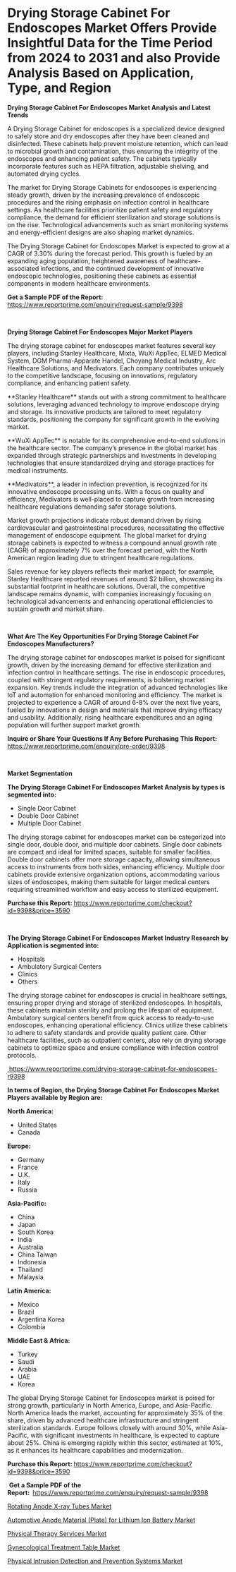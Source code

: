 <p><h1>Drying Storage Cabinet For Endoscopes Market Offers Provide Insightful Data for the Time Period from 2024 to 2031 and also Provide Analysis Based on Application, Type, and Region</h1></p><p><strong>Drying Storage Cabinet For Endoscopes Market Analysis and Latest Trends</strong></p>
<p><p>A Drying Storage Cabinet for endoscopes is a specialized device designed to safely store and dry endoscopes after they have been cleaned and disinfected. These cabinets help prevent moisture retention, which can lead to microbial growth and contamination, thus ensuring the integrity of the endoscopes and enhancing patient safety. The cabinets typically incorporate features such as HEPA filtration, adjustable shelving, and automated drying cycles.</p><p>The market for Drying Storage Cabinets for endoscopes is experiencing steady growth, driven by the increasing prevalence of endoscopic procedures and the rising emphasis on infection control in healthcare settings. As healthcare facilities prioritize patient safety and regulatory compliance, the demand for efficient sterilization and storage solutions is on the rise. Technological advancements such as smart monitoring systems and energy-efficient designs are also shaping market dynamics. </p><p>The Drying Storage Cabinet for Endoscopes Market is expected to grow at a CAGR of 3.30% during the forecast period. This growth is fueled by an expanding aging population, heightened awareness of healthcare-associated infections, and the continued development of innovative endoscopic technologies, positioning these cabinets as essential components in modern healthcare environments.</p></p>
<p><strong>Get a Sample PDF of the Report:&nbsp;</strong> <a href="https://www.reportprime.com/enquiry/request-sample/9398">https://www.reportprime.com/enquiry/request-sample/9398</a></p>
<p>&nbsp;</p>
<p><strong>Drying Storage Cabinet For Endoscopes Major Market Players</strong></p>
<p><p>The drying storage cabinet for endoscopes market features several key players, including Stanley Healthcare, Mixta, WuXi AppTec, ELMED Medical System, DGM Pharma-Apparate Handel, Choyang Medical Industry, Arc Healthcare Solutions, and Medivators. Each company contributes uniquely to the competitive landscape, focusing on innovations, regulatory compliance, and enhancing patient safety.</p><p>**Stanley Healthcare** stands out with a strong commitment to healthcare solutions, leveraging advanced technology to improve endoscope drying and storage. Its innovative products are tailored to meet regulatory standards, positioning the company for significant growth in the evolving market.</p><p>**WuXi AppTec** is notable for its comprehensive end-to-end solutions in the healthcare sector. The company’s presence in the global market has expanded through strategic partnerships and investments in developing technologies that ensure standardized drying and storage practices for medical instruments.</p><p>**Medivators**, a leader in infection prevention, is recognized for its innovative endoscope processing units. With a focus on quality and efficiency, Medivators is well-placed to capture growth from increasing healthcare regulations demanding safer storage solutions.</p><p>Market growth projections indicate robust demand driven by rising cardiovascular and gastrointestinal procedures, necessitating the effective management of endoscope equipment. The global market for drying storage cabinets is expected to witness a compound annual growth rate (CAGR) of approximately 7% over the forecast period, with the North American region leading due to stringent healthcare regulations.</p><p>Sales revenue for key players reflects their market impact; for example, Stanley Healthcare reported revenues of around $2 billion, showcasing its substantial footprint in healthcare solutions. Overall, the competitive landscape remains dynamic, with companies increasingly focusing on technological advancements and enhancing operational efficiencies to sustain growth and market share.</p></p>
<p>&nbsp;</p>
<p><strong>What Are The Key Opportunities For Drying Storage Cabinet For Endoscopes Manufacturers?</strong></p>
<p><p>The drying storage cabinet for endoscopes market is poised for significant growth, driven by the increasing demand for effective sterilization and infection control in healthcare settings. The rise in endoscopic procedures, coupled with stringent regulatory requirements, is bolstering market expansion. Key trends include the integration of advanced technologies like IoT and automation for enhanced monitoring and efficiency. The market is projected to experience a CAGR of around 6-8% over the next five years, fueled by innovations in design and materials that improve drying efficacy and usability. Additionally, rising healthcare expenditures and an aging population will further support market growth.</p></p>
<p><strong>Inquire or Share Your Questions If Any Before Purchasing This Report:</strong> <a href="https://www.reportprime.com/enquiry/pre-order/9398">https://www.reportprime.com/enquiry/pre-order/9398</a></p>
<p>&nbsp;</p>
<p><strong>Market Segmentation</strong></p>
<p><strong>The Drying Storage Cabinet For Endoscopes Market Analysis by types is segmented into:</strong></p>
<p><ul><li>Single Door Cabinet</li><li>Double Door Cabinet</li><li>Multiple Door Cabinet</li></ul></p>
<p><p>The drying storage cabinet for endoscopes market can be categorized into single door, double door, and multiple door cabinets. Single door cabinets are compact and ideal for limited spaces, suitable for smaller facilities. Double door cabinets offer more storage capacity, allowing simultaneous access to instruments from both sides, enhancing efficiency. Multiple door cabinets provide extensive organization options, accommodating various sizes of endoscopes, making them suitable for larger medical centers requiring streamlined workflow and easy access to sterilized equipment.</p></p>
<p><strong>Purchase this Report:&nbsp;</strong><a href="https://www.reportprime.com/checkout?id=9398&price=3590">https://www.reportprime.com/checkout?id=9398&price=3590</a></p>
<p>&nbsp;</p>
<p><strong>The Drying Storage Cabinet For Endoscopes Market Industry Research by Application is segmented into:</strong></p>
<p><ul><li>Hospitals</li><li>Ambulatory Surgical Centers</li><li>Clinics</li><li>Others</li></ul></p>
<p><p>The drying storage cabinet for endoscopes is crucial in healthcare settings, ensuring proper drying and storage of sterilized endoscopes. In hospitals, these cabinets maintain sterility and prolong the lifespan of equipment. Ambulatory surgical centers benefit from quick access to ready-to-use endoscopes, enhancing operational efficiency. Clinics utilize these cabinets to adhere to safety standards and provide quality patient care. Other healthcare facilities, such as outpatient centers, also rely on drying storage cabinets to optimize space and ensure compliance with infection control protocols.</p></p>
<p><a href="https://www.reportprime.com/drying-storage-cabinet-for-endoscopes-r9398">&nbsp;https://www.reportprime.com/drying-storage-cabinet-for-endoscopes-r9398</a></p>
<p><strong>In terms of Region, the Drying Storage Cabinet For Endoscopes Market Players available by Region are:</strong></p>
<p>
    <p> <strong> North America: </strong>
        <ul>
            <li>United States</li>
            <li>Canada</li>
        </ul>
        </p> 
    <p> <strong> Europe: </strong>
        <ul>
            <li>Germany</li>
            <li>France</li>
            <li>U.K.</li>
            <li>Italy</li>
            <li>Russia</li>
        </ul>
        </p> 
    <p> <strong> Asia-Pacific: </strong>
        <ul>
            <li>China</li>
            <li>Japan</li>
            <li>South Korea</li>
            <li>India</li>
            <li>Australia</li>
            <li>China Taiwan</li>
            <li>Indonesia</li>
            <li>Thailand</li>
            <li>Malaysia</li>
        </ul>
        </p> 
    <p> <strong> Latin America: </strong>
        <ul>
            <li>Mexico</li>
            <li>Brazil</li>
            <li>Argentina Korea</li>
            <li>Colombia</li>
        </ul>
        </p> 
    <p> <strong> Middle East & Africa: </strong>
        <ul>
            <li>Turkey</li>
            <li>Saudi</li>
            <li>Arabia</li>
            <li>UAE</li>
            <li>Korea</li>
        </ul>
    </p>
    </p>
<p><p>The global Drying Storage Cabinet for Endoscopes market is poised for strong growth, particularly in North America, Europe, and Asia-Pacific. North America leads the market, accounting for approximately 35% of the share, driven by advanced healthcare infrastructure and stringent sterilization standards. Europe follows closely with around 30%, while Asia-Pacific, with significant investments in healthcare, is expected to capture about 25%. China is emerging rapidly within this sector, estimated at 10%, as it enhances its healthcare capabilities and modernization.</p></p>
<p><strong>Purchase this Report: </strong><a href="https://www.reportprime.com/checkout?id=9398&price=3590">https://www.reportprime.com/checkout?id=9398&price=3590</a></p>
<p>&nbsp;<strong>Get a Sample PDF of the Report:&nbsp;&nbsp;</strong><a href="https://www.reportprime.com/enquiry/request-sample/9398">https://www.reportprime.com/enquiry/request-sample/9398</a></p>
<p><strong></strong></p>
<p><p><a href="https://medium.com/@lianapter60/the-rotating-anode-x-ray-tubes-market-report-analyzes-important-operational-and-performance-data-b2ce2f481bbb">Rotating Anode X-ray Tubes Market</a></p><p><a href="https://issuu.com/reportprime-2/docs/automotive-anode-material-plate-for_7cbc05be6332aa">Automotive Anode Material (Plate) for Lithium Ion Battery Market</a></p><p><a href="https://www.linkedin.com/pulse/physical-therapy-services-market-trends-detailed-study-zpoce?trackingId=z2KixcJeRLSx5hjtFndibw%3D%3D">Physical Therapy Services Market</a></p><p><a href="https://github.com/RunaHaque64/Market-Research-Report-List-1/blob/main/gynecological-treatment-table-market.md">Gynecological Treatment Table Market</a></p><p><a href="https://www.linkedin.com/pulse/physical-intrusion-detection-prevention-systems-market-ucxqe?trackingId=M6nmmKCwRQuY0SiUQnNXrA%3D%3D">Physical Intrusion Detection and Prevention Systems Market</a></p></p>